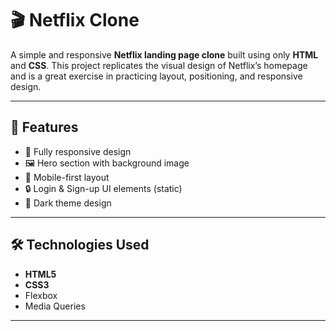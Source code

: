 # 🎬 Netflix Clone

A simple and responsive **Netflix landing page clone** built using only **HTML** and **CSS**. This project replicates the visual design of Netflix’s homepage and is a great exercise in 
practicing layout, positioning, and responsive design.

---

## 📁 Features

- 🎨 Fully responsive design
- 🖼️ Hero section with background image
- 📱 Mobile-first layout
- 🔒 Login & Sign-up UI elements (static)
- 🌙 Dark theme design

---

## 🛠️ Technologies Used

- **HTML5**
- **CSS3**
- Flexbox
- Media Queries

---

